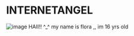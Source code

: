 # INTERNETANGEL
![image](https://github.com/user-attachments/assets/f18105a2-7b2c-40c1-9630-4f26a49b9ffc)
HAII!! ^_^ my name is flora ,, im 16 yrs old
